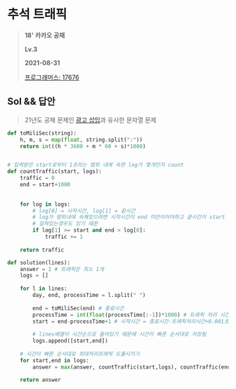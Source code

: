 # 추석 트래픽
> **18' 카카오 공채**
> 
> **Lv.3**
>
> **2021-08-31**
>
> [프로그래머스: 17676](https://programmers.co.kr/learn/courses/30/lessons/17676)


## Sol && 답안
> 21년도 공채 문제인 [광고 삽입](https://programmers.co.kr/learn/courses/30/lessons/72414)과 유사한 문자열 문제
```python
def toMiliSec(string):
    h, m, s = map(float, string.split(":"))
    return int((h * 3600 + m * 60 + s)*1000)


# 입력받은 start로부터 1초라는 범위 내에 속한 log가 몇개인지 count
def countTraffic(start, logs):
    traffic = 0
    end = start+1000
    
    
    for log in logs:
        # log[0] = 시작시간, log[1] = 끝시간
        # log가 범위내에 속해있으려면 시작시간이 end 미만이어야하고 끝시간이 start 이상이어야한다
        # 걸쳐있는경우도 있기 때문
        if log[1] >= start and end > log[0]:
            traffic += 1
    
    return traffic

def solution(lines):
    answer = 1 # 트래픽은 최소 1개
    logs = []
    
    for l in lines:
        day, end, processTime = l.split(" ")
        
        end = toMiliSec(end) # 종료시간
        processTime = int(float(processTime[:-1])*1000) # 트래픽 처리 시간
        start = end-processTime+1 # 시작시간 = 종료시간-트래픽처리시간+0.001초
        
        # lines배열이 시간순으로 들어있기 때문에 시간이 빠른 순서대로 저장됨
        logs.append([start,end])
        
    # 시간이 빠른 순서대로 최대처리트래픽 도출시키기    
    for start,end in logs:
        answer = max(answer, countTraffic(start,logs), countTraffic(end,logs))
            
    return answer
```